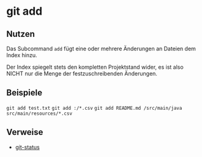 # git add

## Nutzen

Das Subcommand `add` fügt eine oder mehrere Änderungen an Dateien dem Index hinzu.

Der Index spiegelt stets den kompletten Projektstand wider, es ist also
NICHT nur die Menge der festzuschreibenden Änderungen.

## Beispiele
`git add test.txt`
`git add :/*.csv`
`git add README.md /src/main/java src/main/resources/*.csv`

## Verweise

* [git-status](git-status.md)
